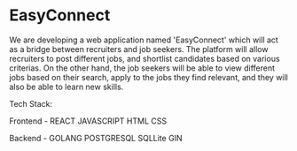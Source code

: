 # EasyConnect

We are developing a web application named 'EasyConnect' which will act as a bridge between recruiters and job seekers.
The platform will allow recruiters to post different jobs, and shortlist candidates based on various criterias. On the other hand, the job seekers will be able to view different jobs based on their search, apply to the jobs they find relevant, and they will also be able to learn new skills.

Tech Stack:

Frontend - 
REACT
JAVASCRIPT
HTML
CSS

Backend - 
GOLANG
POSTGRESQL
SQLLite
GIN
